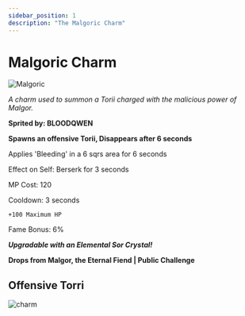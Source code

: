 ```yaml
---
sidebar_position: 1
description: "The Malgoric Charm"
---
```


# Malgoric Charm

![Malgoric](https://vwiki.valorserver.com/api/item/picture/malgoric%20charm)

<i>A charm used to summon a Torii charged with the malicious power of Malgor.</i>

**Sprited by: BLOODQWEN**

**Spawns an offensive Torii, Disappears after 6 seconds**

Applies 'Bleeding' in a 6 sqrs area for 6 seconds

Effect on Self: Berserk for 3 seconds

MP Cost: 120

Cooldown: 3 seconds

    +100 Maximum HP

Fame Bonus: 6%

***Upgradable with an Elemental Sor Crystal!***

**Drops from Malgor, the Eternal Fiend | Public Challenge**

## Offensive Torri

![charm](https://cdn.discordapp.com/attachments/1160376179996496013/1201066804131401738/Malgor_charm_ut.gif?ex=65c877a0&is=65b602a0&hm=c17c1531f45aa45544e7d3ce742be17a543b5f4312d9b015d95fbb57b59d52c1&)

